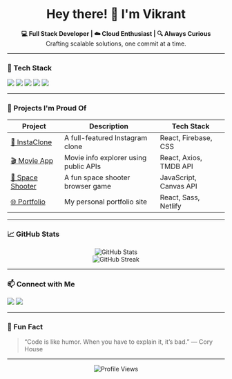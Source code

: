 <h1 align="center">Hey there! 👋 I'm Vikrant</h1>

<p align="center">
  <b>💻 Full Stack Developer | ☁️ Cloud Enthusiast | 🔍 Always Curious</b><br>
  Crafting scalable solutions, one commit at a time.
</p>

---

### 🔧 Tech Stack
<p>
  <img src="https://img.shields.io/badge/JavaScript-ES6+-F7DF1E?style=for-the-badge&logo=javascript&logoColor=black"/>
  <img src="https://img.shields.io/badge/React-20232A?style=for-the-badge&logo=react&logoColor=61DAFB"/>
  <img src="https://img.shields.io/badge/Node.js-339933?style=for-the-badge&logo=node-dot-js&logoColor=white"/>
<!--   <img src="https://img.shields.io/badge/Express-000?style=for-the-badge&logo=express&logoColor=white"/> -->
  <img src="https://img.shields.io/badge/MongoDB-4EA94B?style=for-the-badge&logo=mongodb&logoColor=white"/>
  <img src="https://img.shields.io/badge/Azure-0089D6?style=for-the-badge&logo=microsoft-azure&logoColor=white"/>
</p>

---

### 🚀 Projects I'm Proud Of

| Project | Description | Tech Stack |
|--------|-------------|------------|
| [📸 InstaClone](https://github.com/vikrant-k09/InstaClone) | A full-featured Instagram clone | React, Firebase, CSS |
| [🎬 Movie App](https://github.com/vikrant-k09/movie-app) | Movie info explorer using public APIs | React, Axios, TMDB API |
| [🌌 Space Shooter](https://github.com/vikrant-k09/space-shooter) | A fun space shooter browser game | JavaScript, Canvas API |
| [🌐 Portfolio](https://github.com/vikrant-k09/Portfolio) | My personal portfolio site | React, Sass, Netlify |

---

### 📈 GitHub Stats

<p align="center">
  <img src="https://github-readme-stats.vercel.app/api?username=vikrant-k09&show_icons=true&theme=radical" alt="GitHub Stats"/>
  <br/>
  <img src="https://streak-stats.demolab.com?user=vikrant-k09&theme=radical" alt="GitHub Streak"/>
  <br/>
<!--   <img src="https://github-readme-activity-graph.cyclic.app/graph?username=vikrant-k09&theme=dracula" alt="Contribution Graph"/> -->
</p>

---

### 📫 Connect with Me

<p>
  <a href="https://linkedin.com/in/vikrant-k-36585622b/"><img src="https://img.shields.io/badge/-LinkedIn-0077B5?style=flat&logo=linkedin&logoColor=white"/></a>
  <a href="mailto:vik.t.905@gmail.com"><img src="https://img.shields.io/badge/-Email-D14836?style=flat&logo=gmail&logoColor=white"/></a>
<!--   <a href="https://yourportfolio.com"><img src="https://img.shields.io/badge/-Portfolio-000?style=flat&logo=web&logoColor=white"/></a> -->
</p>

---

### 🧠 Fun Fact
> “Code is like humor. When you have to explain it, it’s bad.” — Cory House

---

<!-- Optional visitor badge -->
<p align="center">
  <img src="https://komarev.com/ghpvc/?username=vikrant-k09&label=Profile+Views&color=brightgreen" alt="Profile Views"/>
</p>
